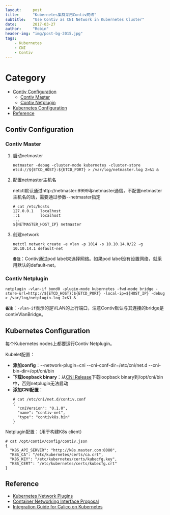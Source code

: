 ```yaml
---
layout:     post
title:      "Kubernetes集群采用Contiv网络"
subtitle:   "Use Contiv as CNI Network in Kubernetes Cluster"
date:       2017-03-27
author:     "Robin"
header-img: "img/post-bg-2015.jpg"
tags:
    - Kubernetes
    - CNI
    - Contiv
---
```


# Category

- [Contiv Configuration](#contiv-configuration)
	- [Contiv Master](#contiv-master)
	- [Contiv Netplugin](#contiv-netplugin)
- [Kubernetes Configuration](#kubernetes-configuration)
- [Reference](#reference)

## Contiv Configuration

### Contiv Master

1. 启动netmaster

	```
	netmaster -debug -cluster-mode kubernetes -cluster-store etcd://${ETCD_HOST}:${ETCD_PORT} > /var/log/netmaster.log 2>&1 &
	```

2. 配置netmaster主机名

	netctl默认通过http://netmaster:9999与netmaster通信，不配置netmaster主机名的话，需要通过参数--netmaster指定

	```
	# cat /etc/hosts
	127.0.0.1   localhost
	::1         localhost
	...
	${NETMASTER_HOST_IP} netmaster
	```

3. 创建network

	```
	netctl network create -e vlan -p 1014 -s 10.10.14.0/22 -g 10.10.14.1 default-net
	```

	**`备注`**：Contiv通过pod label来选择网络。如果pod label没有设置网络，就采用默认的default-net。

### Contiv Netplugin

```
netplugin -vlan-if bond0 -plugin-mode kubernetes -fwd-mode bridge -store-url=http://${ETCD_HOST}:${ETCD_PORT} -local-ip=${HOST_IP} -debug > /var/log/netplugin.log 2>&1 &
```

**`备注`**：`-vlan-if`表示的是VLAN的上行端口，注意Contiv默认与其连接的bridge是contivVlanBridge。

## Kubernetes Configuration

每个Kubernetes nodes上都要运行Contiv Netplugin。

Kubelet配置：
- **添加config**：--network-plugin=cni --cni-conf-dir=/etc/cni/net.d --cni-bin-dir=/opt/cni/bin
- **下载loopback binary**：从[CNI Release](https://github.com/containernetworking/cni/releases)下载loopback binary到/opt/cni/bin中，否则netplugin无法启动
- **添加CNI配置**：
	```
	# cat /etc/cni/net.d/contiv.conf
	{
	  "cniVersion": "0.1.0",
	  "name": "contiv-net",
	  "type": "contivk8s.bin"
	}
	```

Netplugin配置：（用于构建K8s client）
```
# cat /opt/contiv/config/contiv.json 
{
  "K8S_API_SERVER": "http://k8s.master.com:8080",
  "K8S_CA": "/etc/kubernetes/certs/ca.crt",
  "K8S_KEY": "/etc/kubernetes/certs/kubecfg.key",
  "K8S_CERT": "/etc/kubernetes/certs/kubecfg.crt"
}
```

## Reference
- [Kubernetes Network Plugins](https://kubernetes.io/docs/concepts/cluster-administration/network-plugins/)
- [Container Networking Interface Proposal](https://github.com/containernetworking/cni/blob/master/SPEC.md)
- [Integration Guide for Calico on Kubernetes](http://docs.projectcalico.org/v2.1/getting-started/kubernetes/installation/integration)